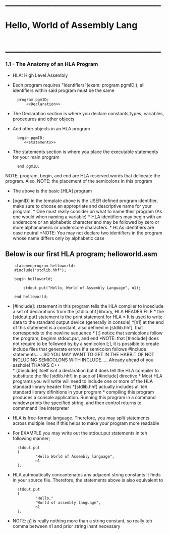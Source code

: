 #                       _____________________________________
#                           Hello, World of Assembly Lang
#                       _____________________________________


### 1.1  - The Anatomy of an HLA Program
- HLA: High Level Assembly
- Eech program requires "Identifiers"(exam: program pgmID;), all identifiers within said program must be the same

        program pgmID;
            <<Declaration>>  

- The Declaration section is where you declare constants,types, variables, procedures and other objects
- And other objects in an HLA program     

        begin pgmID;
           <<statements>> 

- The statements section is where you place the executable statements for your main program

        end pgmID;

NOTE: program, begin, and end are HLA reserved words that delineate the program. Also, 
NOTE: the placement of the semicolons in this program
- The above is the basic [HLA] program

- [pgmID] in the template above is the USER defined program identifier, make sure to choose an appropriate and descriptive name for your program.
        * One must really consider on what to name their program (As one would when naming a variable)
        * HLA identifiers may begin with an underscore or an alphabetic character and may be followed by zero or more alphanumeric or underscore characters.
        * HLAs identifiers are case neutral
        *NOTE: You may not declare two identifiers in the program whose name differs only by alphabetic case
        
## Below is our first HLA program; helloworld.asm


        statemenprogram helloworld;
        #include("stdlib.hhf");

        begin helloworld;

            stdout.put("Hello, World of Assembly Language", n1);

        end helloworld;

- [#include]: statement in this program tells the HLA compiler to inceclude a set of declarations from the [stdlib.hhf] library, HLA HEADER FILE
        * the [stdout.put] statement is the print statement for HLA
                * It is used to write data to the standard output device (generally in console)
        *[n1] at the end  of this statement is a constant, also defined in [stdlib.hhf], that corresponds to the newline sequence
        * [;] notice that semicolons follow the program, beginm stdout.put, and end
                *NOTE: that [#include] does not require to be followed by by a semicolon [;], it is possible to create include files that generate errors if a semicolon follows #include statements..... SO YOU MAY WANT TO GET IN THE HABBIT OF NOT INCLUDING SEMICOLONS WITH INCLUDE......Already ahead of you asshole! THANKS C++   
        * [#include] itself isnt a declaration but it does tell the HLA compiler to substitute the file [stdlib.hhf] in place of [#include] directive
                * Most HLA programs you will write will need to include one or more of the HLA standard library header files
                        *[stdlib.hhf] actually includes all teh standard library difinitions in your program
        * compiling this program produces a console application. Running this program in a command window prints the specified string, and then control returns to commmand line interpreter
- HLA  is free-format language. Therefore, you may split statements across multiple lines if this helps to make your program more readable

        
- For EXAMPLE you may write out the stdout.put statements in teh following manner;

        stdout.put
        (
                "Hello World of Assembly language",
                n1
        );

- HLA autmoatically concantenates any adjacent string constants it finds in your source file. Therefore, the statements above is also equivalent to 

        stdout.put
        (
                "Hello,"
                "World of assembly language",
                n1
        );

- NOTE: [n1](NEW_LINE) is really nothing more than a string constant, so really teh comma between n1 and prior string insnt necessary